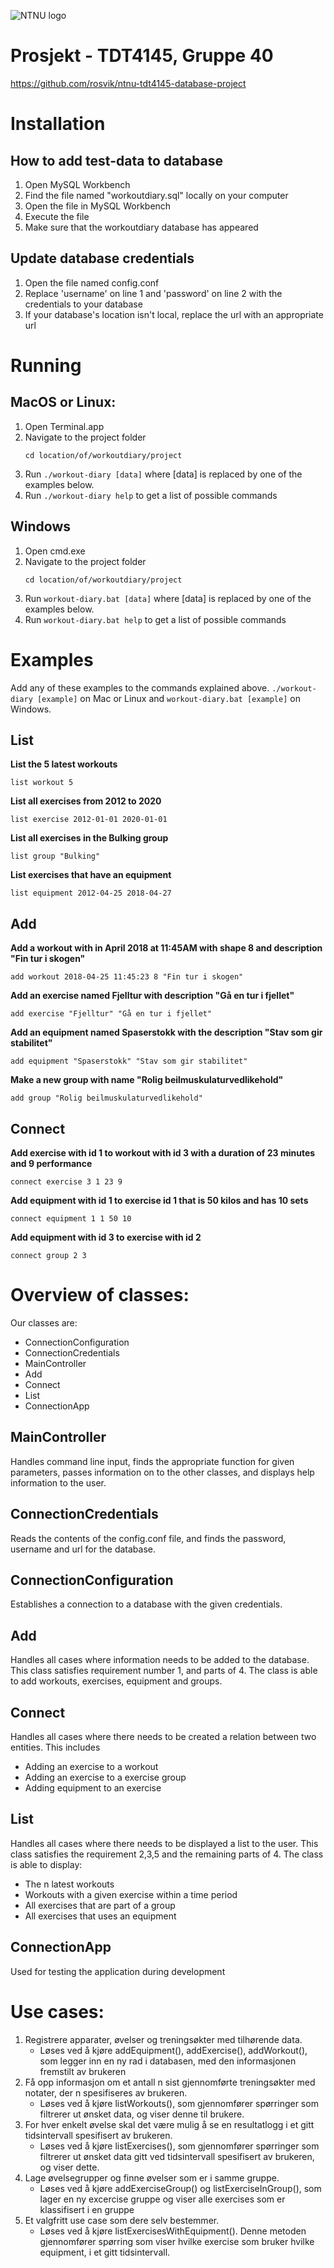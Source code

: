 <!-- ---
title: "Innlevering 2 - Gruppe 40"
subtitle: "TDT4145 - Datamodellering og databasesystemer"
author: "Johannes Tomren Røsvik, Dennis Jianbin Liang, Pål Fossnes, Fredrik Jenssen"
date: "18.03.18"
output: "pdf_document"
--- -->

![NTNU logo](https://qore.no/res/ntnu-logo-100.png)

# Prosjekt - TDT4145, Gruppe 40
https://github.com/rosvik/ntnu-tdt4145-database-project

# Installation

## How to add test-data to database
1. Open MySQL Workbench
2. Find the file named "workoutdiary.sql" locally on your computer
3. Open the file in MySQL Workbench
4. Execute the file
5. Make sure that the workoutdiary database has appeared

## Update database credentials
1. Open the file named config.conf
2. Replace 'username' on line 1 and 'password' on line 2 with the credentials to your database
3. If your database's location isn't local, replace the url with an appropriate url

# Running

## MacOS or Linux:
1. Open Terminal.app
2. Navigate to the project folder
	```
	cd location/of/workoutdiary/project
	```
3. Run `./workout-diary [data]` where [data] is replaced by one of the examples below.
4. Run `./workout-diary help` to get a list of possible commands

## Windows
1. Open cmd.exe
2. Navigate to the project folder
	```
	cd location/of/workoutdiary/project
	```
3. Run `workout-diary.bat [data]` where [data] is replaced by one of the examples below.
4. Run `workout-diary.bat help` to get a list of possible commands

# Examples
Add any of these examples to the commands explained above. `./workout-diary [example]` on Mac or Linux and `workout-diary.bat [example]` on Windows.

## List
**List the 5 latest workouts**
```
list workout 5

```

**List all exercises from 2012 to 2020**
```
list exercise 2012-01-01 2020-01-01

```

**List all exercises in the Bulking group**
```
list group "Bulking"

```

**List exercises that have an equipment**
```
list equipment 2012-04-25 2018-04-27

```

## Add
**Add a workout with in April 2018 at 11:45AM with shape 8 and description "Fin tur i skogen"**
```
add workout 2018-04-25 11:45:23 8 "Fin tur i skogen"

```

**Add an exercise named Fjelltur with description "Gå en tur i fjellet"**
```
add exercise "Fjelltur" "Gå en tur i fjellet"

```

**Add an equipment named Spaserstokk with the description "Stav som gir stabilitet"**
```
add equipment "Spaserstokk" "Stav som gir stabilitet"

```

**Make a new group with name "Rolig beilmuskulaturvedlikehold"**
```
add group "Rolig beilmuskulaturvedlikehold"

```

## Connect
**Add exercise with id 1 to workout with id 3 with a duration of 23 minutes and 9 performance**
```
connect exercise 3 1 23 9

```

**Add equipment with id 1 to exercise id 1 that is 50 kilos and has 10 sets**
```
connect equipment 1 1 50 10

```

**Add equipment with id 3 to exercise with id 2**
```
connect group 2 3

```


# Overview of classes:

Our classes are:
- ConnectionConfiguration
- ConnectionCredentials
- MainController
- Add
- Connect
- List
- ConnectionApp

## MainController
Handles command line input, finds the appropriate function for given parameters, passes information on to the other classes, and displays help information to the user.

## ConnectionCredentials
Reads the contents of the config.conf file, and finds the password, username and url for the database.

## ConnectionConfiguration
Establishes a connection to a database with the given credentials.

## Add
Handles all cases where information needs to be added to the database. This class satisfies requirement number 1, and parts of 4. The class is able to add workouts, exercises, equipment and groups.

## Connect
Handles all cases where there needs to be created a relation between two entities. This includes
- Adding an exercise to a workout
- Adding an exercise to a exercise group
- Adding equipment to an exercise

## List
Handles all cases where there needs to be displayed a list to the user. This class satisfies the requirement 2,3,5 and the remaining parts of 4. The class is able to display:
- The n latest workouts
- Workouts with a given exercise within a time period
- All exercises that are part of a group
- All exercises that uses an equipment

## ConnectionApp
Used for testing the application during development

# Use cases:
1. Registrere apparater, øvelser og treningsøkter med tilhørende data.
	- Løses ved å kjøre addEquipment(), addExercise(), addWorkout(), som legger inn en ny rad i databasen, med den informasjonen fremstilt av brukeren
2. Få opp informasjon om et antall  n  sist gjennomførte treningsøkter med notater, der n
spesifiseres av brukeren.
	- Løses ved å kjøre listWorkouts(), som gjennomfører spørringer som filtrerer ut ønsket data, og viser denne til brukere.
3. For hver enkelt øvelse skal det være mulig å se en resultatlogg i et gitt tidsintervall spesifisert av brukeren.
	- Løses ved å kjøre listExercises(), som gjennomfører spørringer som filtrerer ut ønsket data gitt ved tidsintervall spesifisert av brukeren, og viser dette.
4. Lage øvelsegrupper og finne øvelser som er i samme gruppe.
	- Løses ved å kjøre addExerciseGroup() og listExerciseInGroup(), som lager en ny excercise gruppe og viser alle exercises som er klassifisert i en gruppe
5. Et valgfritt use case som dere selv bestemmer.
	- Løses ved å kjøre listExercisesWithEquipment(). Denne metoden gjennomfører spørring som viser hvilke exercise som bruker hvilke equipment, i et gitt tidsintervall.
